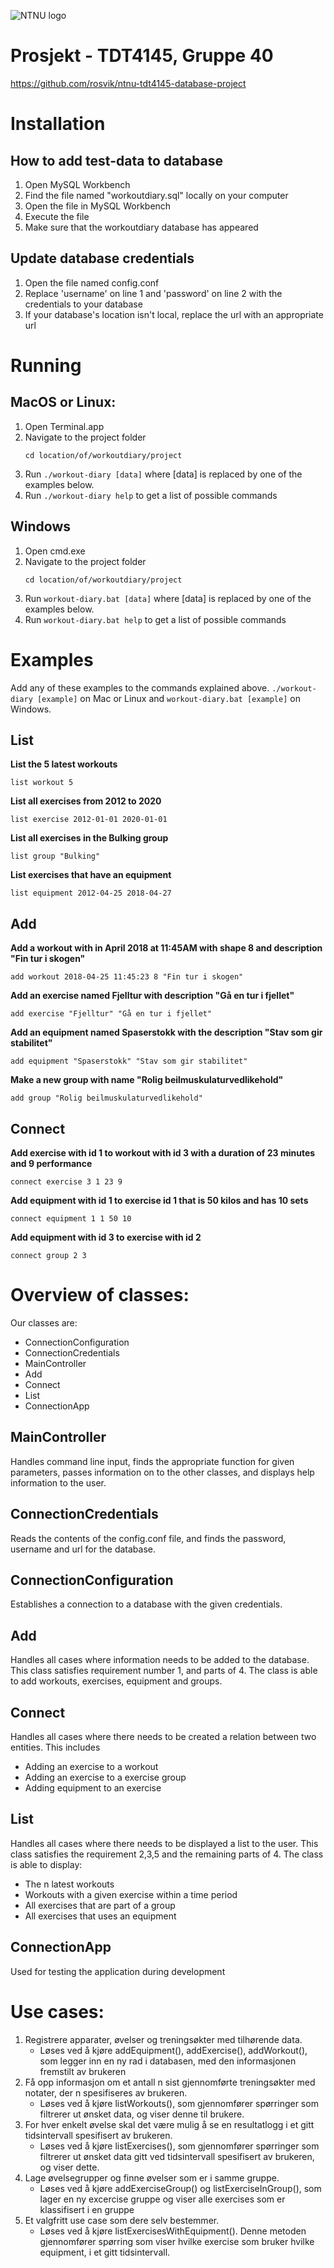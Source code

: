 <!-- ---
title: "Innlevering 2 - Gruppe 40"
subtitle: "TDT4145 - Datamodellering og databasesystemer"
author: "Johannes Tomren Røsvik, Dennis Jianbin Liang, Pål Fossnes, Fredrik Jenssen"
date: "18.03.18"
output: "pdf_document"
--- -->

![NTNU logo](https://qore.no/res/ntnu-logo-100.png)

# Prosjekt - TDT4145, Gruppe 40
https://github.com/rosvik/ntnu-tdt4145-database-project

# Installation

## How to add test-data to database
1. Open MySQL Workbench
2. Find the file named "workoutdiary.sql" locally on your computer
3. Open the file in MySQL Workbench
4. Execute the file
5. Make sure that the workoutdiary database has appeared

## Update database credentials
1. Open the file named config.conf
2. Replace 'username' on line 1 and 'password' on line 2 with the credentials to your database
3. If your database's location isn't local, replace the url with an appropriate url

# Running

## MacOS or Linux:
1. Open Terminal.app
2. Navigate to the project folder
	```
	cd location/of/workoutdiary/project
	```
3. Run `./workout-diary [data]` where [data] is replaced by one of the examples below.
4. Run `./workout-diary help` to get a list of possible commands

## Windows
1. Open cmd.exe
2. Navigate to the project folder
	```
	cd location/of/workoutdiary/project
	```
3. Run `workout-diary.bat [data]` where [data] is replaced by one of the examples below.
4. Run `workout-diary.bat help` to get a list of possible commands

# Examples
Add any of these examples to the commands explained above. `./workout-diary [example]` on Mac or Linux and `workout-diary.bat [example]` on Windows.

## List
**List the 5 latest workouts**
```
list workout 5

```

**List all exercises from 2012 to 2020**
```
list exercise 2012-01-01 2020-01-01

```

**List all exercises in the Bulking group**
```
list group "Bulking"

```

**List exercises that have an equipment**
```
list equipment 2012-04-25 2018-04-27

```

## Add
**Add a workout with in April 2018 at 11:45AM with shape 8 and description "Fin tur i skogen"**
```
add workout 2018-04-25 11:45:23 8 "Fin tur i skogen"

```

**Add an exercise named Fjelltur with description "Gå en tur i fjellet"**
```
add exercise "Fjelltur" "Gå en tur i fjellet"

```

**Add an equipment named Spaserstokk with the description "Stav som gir stabilitet"**
```
add equipment "Spaserstokk" "Stav som gir stabilitet"

```

**Make a new group with name "Rolig beilmuskulaturvedlikehold"**
```
add group "Rolig beilmuskulaturvedlikehold"

```

## Connect
**Add exercise with id 1 to workout with id 3 with a duration of 23 minutes and 9 performance**
```
connect exercise 3 1 23 9

```

**Add equipment with id 1 to exercise id 1 that is 50 kilos and has 10 sets**
```
connect equipment 1 1 50 10

```

**Add equipment with id 3 to exercise with id 2**
```
connect group 2 3

```


# Overview of classes:

Our classes are:
- ConnectionConfiguration
- ConnectionCredentials
- MainController
- Add
- Connect
- List
- ConnectionApp

## MainController
Handles command line input, finds the appropriate function for given parameters, passes information on to the other classes, and displays help information to the user.

## ConnectionCredentials
Reads the contents of the config.conf file, and finds the password, username and url for the database.

## ConnectionConfiguration
Establishes a connection to a database with the given credentials.

## Add
Handles all cases where information needs to be added to the database. This class satisfies requirement number 1, and parts of 4. The class is able to add workouts, exercises, equipment and groups.

## Connect
Handles all cases where there needs to be created a relation between two entities. This includes
- Adding an exercise to a workout
- Adding an exercise to a exercise group
- Adding equipment to an exercise

## List
Handles all cases where there needs to be displayed a list to the user. This class satisfies the requirement 2,3,5 and the remaining parts of 4. The class is able to display:
- The n latest workouts
- Workouts with a given exercise within a time period
- All exercises that are part of a group
- All exercises that uses an equipment

## ConnectionApp
Used for testing the application during development

# Use cases:
1. Registrere apparater, øvelser og treningsøkter med tilhørende data.
	- Løses ved å kjøre addEquipment(), addExercise(), addWorkout(), som legger inn en ny rad i databasen, med den informasjonen fremstilt av brukeren
2. Få opp informasjon om et antall  n  sist gjennomførte treningsøkter med notater, der n
spesifiseres av brukeren.
	- Løses ved å kjøre listWorkouts(), som gjennomfører spørringer som filtrerer ut ønsket data, og viser denne til brukere.
3. For hver enkelt øvelse skal det være mulig å se en resultatlogg i et gitt tidsintervall spesifisert av brukeren.
	- Løses ved å kjøre listExercises(), som gjennomfører spørringer som filtrerer ut ønsket data gitt ved tidsintervall spesifisert av brukeren, og viser dette.
4. Lage øvelsegrupper og finne øvelser som er i samme gruppe.
	- Løses ved å kjøre addExerciseGroup() og listExerciseInGroup(), som lager en ny excercise gruppe og viser alle exercises som er klassifisert i en gruppe
5. Et valgfritt use case som dere selv bestemmer.
	- Løses ved å kjøre listExercisesWithEquipment(). Denne metoden gjennomfører spørring som viser hvilke exercise som bruker hvilke equipment, i et gitt tidsintervall.
